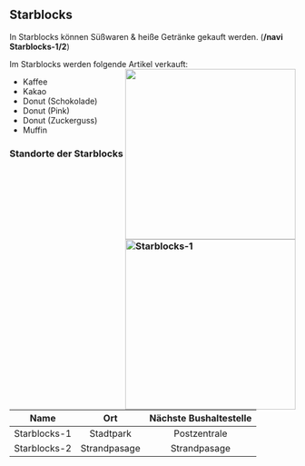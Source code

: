 ## Starblocks

In Starblocks können Süßwaren & heiße Getränke gekauft werden. (**/navi Starblocks-1/2**)  

Im Starblocks werden folgende Artikel verkauft: <img align="right" width="300" eight="150" src="../../../assets/image/biz/Starblocks-Kaufmenü.png">

+ Kaffee
+ Kakao
+ Donut (Schokolade)       
+ Donut (Pink)
+ Donut (Zuckerguss)
+ Muffin  

### Standorte der Starblocks  <img align="right" width="300" eight="150" src="../../../assets/image/biz/Starblock-1.png" alt="Starblocks-1" title="Starblocks-1">

| Name | Ort | Nächste Bushaltestelle
|:-:|:-:|:-:|   
| Starblocks-1 | Stadtpark | Postzentrale |
| Starblocks-2 | Strandpasage | Strandpasage |
